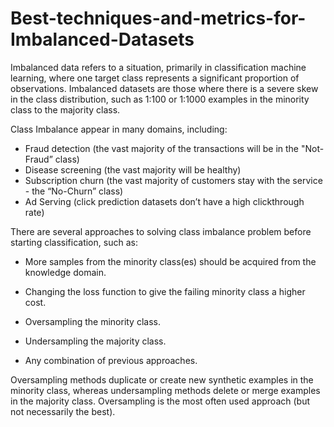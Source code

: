 # Best-techniques-and-metrics-for-Imbalanced-Datasets

Imbalanced data refers to a situation, primarily in classification machine learning, where one target class represents a significant proportion of observations. Imbalanced datasets are those where there is a severe skew in the class distribution, such as 1:100 or 1:1000 examples in the minority class to the majority class.

Class Imbalance appear in many domains, including:

- Fraud detection (the vast majority of the transactions will be in the "Not-Fraud” class)
- Disease screening (the vast majority will be healthy)
- Subscription churn (the vast majority of customers stay with the service - the “No-Churn” class)
- Ad Serving (click prediction datasets don’t have a high clickthrough rate)

There are several approaches to solving class imbalance problem before starting classification, such as:

- More samples from the minority class(es) should be acquired from the knowledge domain.

- Changing the loss function to give the failing minority class a higher cost.

- Oversampling the minority class.

- Undersampling the majority class.

- Any combination of previous approaches.

Oversampling methods duplicate or create new synthetic examples in the minority class, whereas undersampling methods delete or merge examples in the majority class. Oversampling is the most often used approach (but not necessarily the best).
